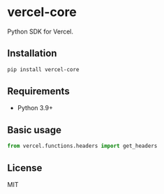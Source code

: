 # vercel-core

Python SDK for Vercel.


## Installation

```bash
pip install vercel-core
```

## Requirements

- Python 3.9+

## Basic usage

```python
from vercel.functions.headers import get_headers
```

## License

MIT


